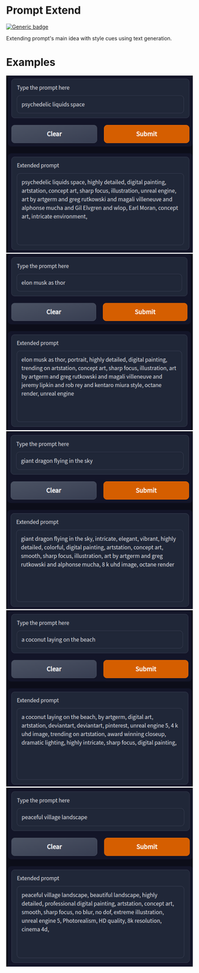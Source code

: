 # Prompt Extend
[![Generic badge](https://img.shields.io/badge/🤗-Open%20in%20Spaces-blue.svg)](https://huggingface.co/spaces/daspartho/prompt-extend)

Extending prompt's main idea with style cues using text generation.

# Examples
![](examples/0.png)
![](examples/1.png)
![](examples/2.png)
![](examples/3.png)
![](examples/4.png)